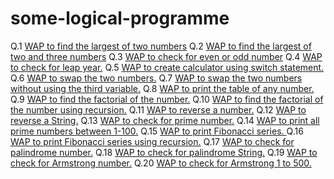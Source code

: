 # some-logical-programme

Q.1 [WAP to find the largest of two numbers](./a_1.java)
Q.2 [WAP to find the largest of two and three numbers](./b_2.java)
Q.3 [WAP to check for even or odd number](./c_3.java)
Q.4 [WAP to check for leap year.](./d_4.java)
Q.5 [WAP to create calculator using switch statement.](./e_5.java)
Q.6 [WAP to swap the two numbers.](./f_6.java)
Q.7 [WAP to swap the two numbers without using the third variable.](./g_7.java)
Q.8 [WAP to print the table of any number.](./h_8.java)
Q.9 [WAP to find the factorial of the number.](./i_9.java)
Q.10 [WAP to find the factorial of the number using recursion.](./j_10.java)
Q.11 [WAP to reverse a number.](./k_11.java)
Q.12 [WAP to reverse a String.](./l_12.java)
Q.13 [WAP to check for prime number.](./m_13.java)
Q.14 [WAP to print all prime numbers between 1-100.](./n_14.java)
Q.15 [WAP to print Fibonacci series. ](./o_15.java)
Q.16 [WAP to print Fibonacci series using recursion.](./p_16.java)
Q.17 [WAP to check for palindrome number.](./q_17.java)
Q.18 [WAP to check for palindrome String.](./r_18.java)
Q.19 [WAP to check for Armstrong number.](./s_19.java)
Q.20 [WAP to check for Armstrong 1 to 500.](./t_20.java)






